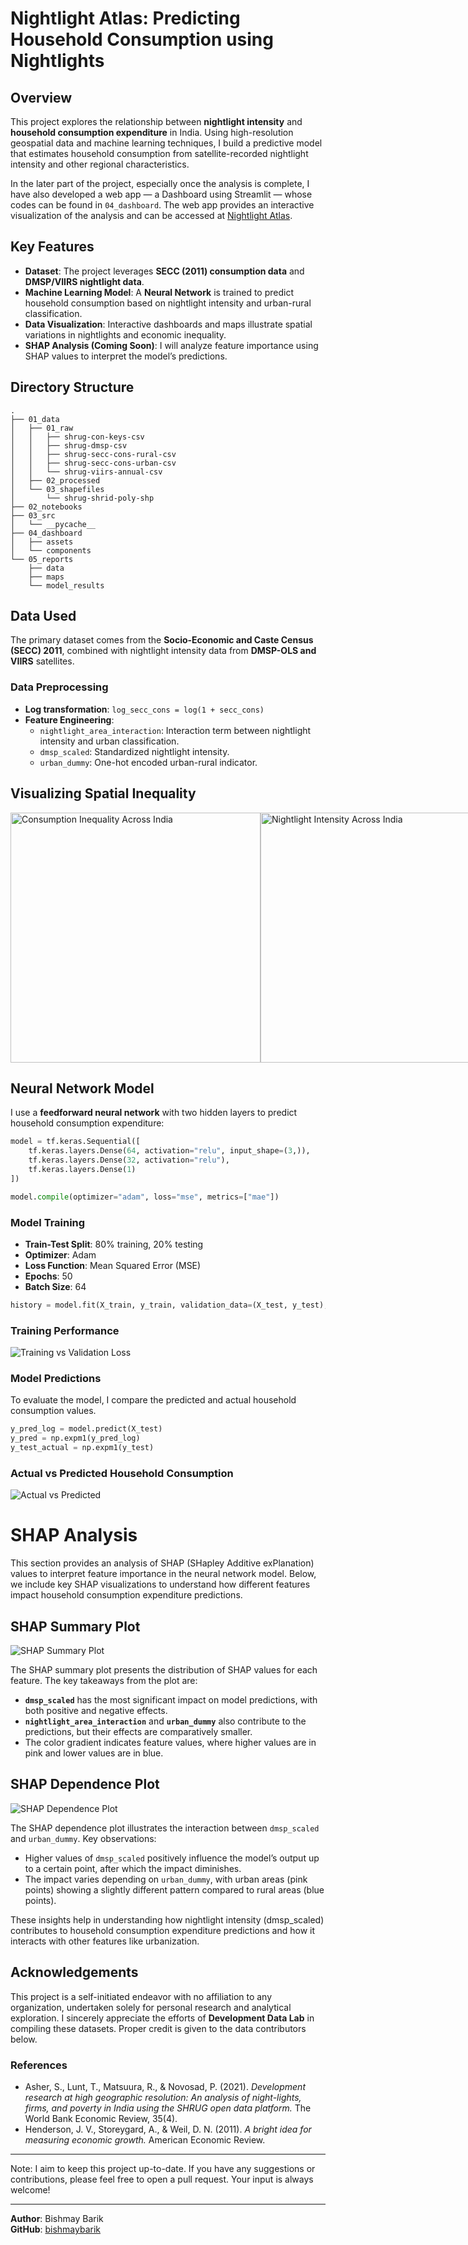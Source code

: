 # Nightlight Atlas: Predicting Household Consumption using Nightlights

## Overview

This project explores the relationship between **nightlight intensity** and **household consumption expenditure** in India. Using high-resolution geospatial data and machine learning techniques, I build a predictive model that estimates household consumption from satellite-recorded nightlight intensity and other regional characteristics.

In the later part of the project, especially once the analysis is complete, I have also developed a web app — a Dashboard using Streamlit — whose codes can be found in `04_dashboard`. The web app provides an interactive visualization of the analysis and can be accessed at [Nightlight Atlas](https://nightlight-atlas.streamlit.app/).

## Key Features
- **Dataset**: The project leverages **SECC (2011) consumption data** and **DMSP/VIIRS nightlight data**.
- **Machine Learning Model**: A **Neural Network** is trained to predict household consumption based on nightlight intensity and urban-rural classification.
- **Data Visualization**: Interactive dashboards and maps illustrate spatial variations in nightlights and economic inequality.
- **SHAP Analysis (Coming Soon)**: I will analyze feature importance using SHAP values to interpret the model’s predictions.

## Directory Structure
```
.
├── 01_data
│   ├── 01_raw
│   │   ├── shrug-con-keys-csv
│   │   ├── shrug-dmsp-csv
│   │   ├── shrug-secc-cons-rural-csv
│   │   ├── shrug-secc-cons-urban-csv
│   │   └── shrug-viirs-annual-csv
│   ├── 02_processed
│   └── 03_shapefiles
│       └── shrug-shrid-poly-shp
├── 02_notebooks
├── 03_src
│   └── __pycache__
├── 04_dashboard
│   ├── assets
│   └── components
└── 05_reports
    ├── data
    ├── maps
    └── model_results
```

## Data Used

The primary dataset comes from the **Socio-Economic and Caste Census (SECC) 2011**, combined with nightlight intensity data from **DMSP-OLS and VIIRS** satellites.

### Data Preprocessing
- **Log transformation**: `log_secc_cons = log(1 + secc_cons)`
- **Feature Engineering**:
  - `nightlight_area_interaction`: Interaction term between nightlight intensity and urban classification.
  - `dmsp_scaled`: Standardized nightlight intensity.
  - `urban_dummy`: One-hot encoded urban-rural indicator.

## Visualizing Spatial Inequality

<div style="display: flex; justify-content: space-between;">
    <img src="https://raw.githubusercontent.com/bishmaybarik/nightlight_atlas/main/05_reports/maps/cons_ineq.png" style="width: auto; height: 400px;" alt="Consumption Inequality Across India">
    <img src="https://raw.githubusercontent.com/bishmaybarik/nightlight_atlas/main/05_reports/maps/nightlights.png" style="width: auto; height: 400px;" alt="Nightlight Intensity Across India">
</div>



## Neural Network Model

I use a **feedforward neural network** with two hidden layers to predict household consumption expenditure:

```python
model = tf.keras.Sequential([
    tf.keras.layers.Dense(64, activation="relu", input_shape=(3,)),
    tf.keras.layers.Dense(32, activation="relu"),
    tf.keras.layers.Dense(1)
])

model.compile(optimizer="adam", loss="mse", metrics=["mae"])
```

### Model Training
- **Train-Test Split**: 80% training, 20% testing
- **Optimizer**: Adam
- **Loss Function**: Mean Squared Error (MSE)
- **Epochs**: 50
- **Batch Size**: 64

```python
history = model.fit(X_train, y_train, validation_data=(X_test, y_test), epochs=50, batch_size=64)
```

### Training Performance
![Training vs Validation Loss](https://raw.githubusercontent.com/bishmaybarik/nightlight_atlas/main/05_reports/model_results/training_vs_validation_loss.png)

### Model Predictions

To evaluate the model, I compare the predicted and actual household consumption values.

```python
y_pred_log = model.predict(X_test)
y_pred = np.expm1(y_pred_log)
y_test_actual = np.expm1(y_test)
```

### Actual vs Predicted Household Consumption
![Actual vs Predicted](https://raw.githubusercontent.com/bishmaybarik/nightlight_atlas/main/05_reports/model_results/actual_vs_predicted_consumption.png)

# SHAP Analysis

This section provides an analysis of SHAP (SHapley Additive exPlanation) values to interpret feature importance in the neural network model. Below, we include key SHAP visualizations to understand how different features impact household consumption expenditure predictions.

## SHAP Summary Plot

![SHAP Summary Plot](https://raw.githubusercontent.com/bishmaybarik/nightlight_atlas/main/05_reports/SHAP/summary_plot.png)

The SHAP summary plot presents the distribution of SHAP values for each feature. The key takeaways from the plot are:
- **`dmsp_scaled`** has the most significant impact on model predictions, with both positive and negative effects.
- **`nightlight_area_interaction`** and **`urban_dummy`** also contribute to the predictions, but their effects are comparatively smaller.
- The color gradient indicates feature values, where higher values are in pink and lower values are in blue.

## SHAP Dependence Plot

![SHAP Dependence Plot](https://raw.githubusercontent.com/bishmaybarik/nightlight_atlas/main/05_reports/SHAP/dependence_plot.png)

The SHAP dependence plot illustrates the interaction between `dmsp_scaled` and `urban_dummy`. Key observations:
- Higher values of `dmsp_scaled` positively influence the model’s output up to a certain point, after which the impact diminishes.
- The impact varies depending on `urban_dummy`, with urban areas (pink points) showing a slightly different pattern compared to rural areas (blue points).

These insights help in understanding how nightlight intensity (dmsp_scaled) contributes to household consumption expenditure predictions and how it interacts with other features like urbanization.

## Acknowledgements

This project is a self-initiated endeavor with no affiliation to any organization, undertaken solely for personal research and analytical exploration. I sincerely appreciate the efforts of **Development Data Lab** in compiling these datasets. Proper credit is given to the data contributors below.

### References
- Asher, S., Lunt, T., Matsuura, R., & Novosad, P. (2021). *Development research at high geographic resolution: An analysis of night-lights, firms, and poverty in India using the SHRUG open data platform.* The World Bank Economic Review, 35(4).
- Henderson, J. V., Storeygard, A., & Weil, D. N. (2011). *A bright idea for measuring economic growth.* American Economic Review.

---

Note: I aim to keep this project up-to-date. If you have any suggestions or contributions, please feel free to open a pull request. Your input is always welcome!

---

**Author**: Bishmay Barik  
**GitHub**: [bishmaybarik](https://github.com/bishmaybarik)
